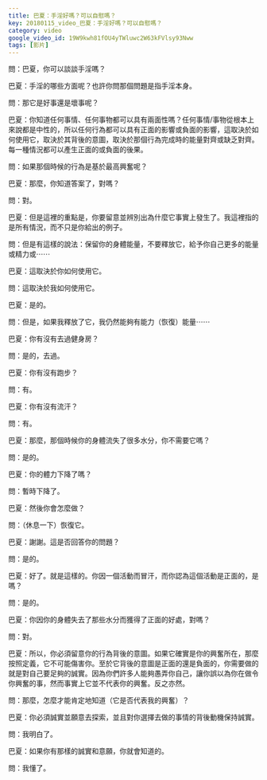 ```yaml
---
title: 巴夏：手淫好嗎？可以自慰嗎？
key: 20180115_video_巴夏：手淫好嗎？可以自慰嗎？
category: video
google_video_id: 19W9kwh81fOU4yTWluwc2W63kFVlsy93Nww
tags: [影片]
---
```


問：巴夏，你可以談談手淫嗎？

巴夏：手淫的哪些方面呢？也許你問那個問題是指手淫本身。

問：那它是好事還是壞事呢？

巴夏：你知道任何事情、任何事物都可以具有兩面性嗎？任何事情/事物從根本上來說都是中性的，所以任何行為都可以具有正面的影響或負面的影響，這取決於如何使用它，取決於其背後的意圖，取決於那個行為完成時的能量對齊或缺乏對齊。每一種情況都可以產生正面的或負面的後果。

問：如果那個時候的行為是基於最高興奮呢？

巴夏：那麼，你知道答案了，對嗎？

問：對。

巴夏：但是這裡的重點是，你要留意並辨別出為什麼它事實上發生了。我這裡指的是所有情況，而不只是你給出的例子。

問：但是有這樣的說法：保留你的身體能量，不要釋放它，給予你自己更多的能量或精力或⋯⋯

巴夏：這取決於你如何使用它。

問：這取決於我如何使用它。

巴夏：是的。

問：但是，如果我釋放了它，我仍然能夠有能力（恢復）能量⋯⋯

巴夏：你有沒有去過健身房？

問：是的，去過。

巴夏：你有沒有跑步？

問：有。

巴夏：你有沒有流汗？

問：有。

巴夏：那麼，那個時候你的身體流失了很多水分，你不需要它嗎？

問：是的。

巴夏：你的體力下降了嗎？

問：暫時下降了。

巴夏：然後你會怎麼做？

問：（休息一下）恢復它。

巴夏：謝謝。這是否回答你的問題？

問：是的。

巴夏：好了。就是這樣的。你因一個活動而冒汗，而你認為這個活動是正面的，是嗎？

問：是的。

巴夏：你因你的身體失去了那些水分而獲得了正面的好處，對嗎？

問：對。

巴夏：所以，你必須留意你的行為背後的意圖。如果它確實是你的興奮所在，那麼按照定義，它不可能傷害你。至於它背後的意圖是正面的還是負面的，你需要做的就是對自己要足夠的誠實。因為你們許多人能夠愚弄你自己，讓你誤以為你在做令你興奮的事，然而事實上它並不代表你的興奮。反之亦然。

問：那麼，怎麼才能肯定地知道（它是否代表我的興奮）？

巴夏：你必須誠實並願意去探索，並且對你選擇去做的事情的背後動機保持誠實。

問：我明白了。

巴夏：如果你有那樣的誠實和意願，你就會知道的。

問：我懂了。
